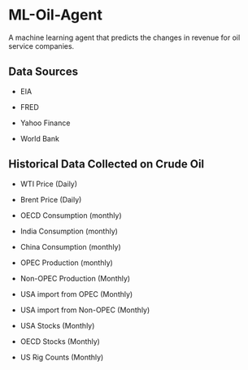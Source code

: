 # ML-Oil-Agent
A machine learning agent that predicts the changes in revenue for oil service companies.

## Data Sources

* EIA

* FRED

* Yahoo Finance

* World Bank

## Historical Data Collected on Crude Oil

* WTI Price (Daily)

* Brent Price (Daily)

* OECD Consumption (monthly)

* India Consumption (monthly)

* China Consumption (monthly)

* OPEC Production (monthly)

* Non-OPEC Production (Monthly)

* USA import from OPEC (Monthly)

* USA import from Non-OPEC (Monthly)

* USA Stocks (Monthly)

* OECD Stocks (Monthly)

* US Rig Counts (Monthly)
